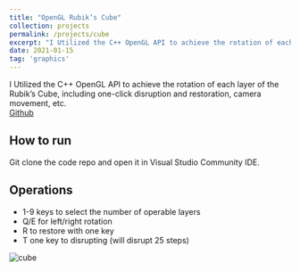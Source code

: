 ```yaml
---
title: "OpenGL Rubik’s Cube"
collection: projects
permalink: /projects/cube
excerpt: "I Utilized the C++ OpenGL API to achieve the rotation of each layer of the Rubik’s Cube, including one-click disruption and restoration, camera movement, etc <br/><img src='/images/cube.png'>"
date: 2021-01-15
tag: 'graphics'
---
```


I Utilized the C++ OpenGL API to achieve the rotation of each layer of the Rubik’s Cube, including one-click disruption and restoration, camera movement, etc.  
[Github](https://github.com/jinjinhe2001/Opengl-MagicCube)
## How to run
Git clone the code repo and open it in Visual Studio Community IDE.
## Operations
- 1-9 keys to select the number of operable layers
- Q/E for left/right rotation
- R to restore with one key
- T one key to disrupting (will disrupt 25 steps)

![cube](http://jinjinhe2001.github.io/images/cube.png)


